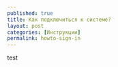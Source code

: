 ```yaml
---
published: true
title: Как подключиться к системе?
layout: post
categories: [Инструкции]
permalink: howto-sign-in
---
```

test